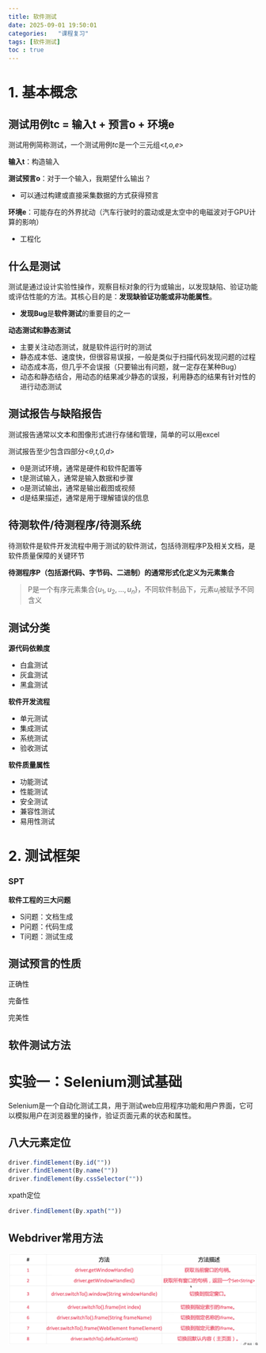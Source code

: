 ```yaml
---
title: 软件测试
date: 2025-09-01 19:50:01
categories:   "课程复习"
tags: [软件测试]
toc : true
---
```


# 1. 基本概念

## 测试用例tc = 输入t + 预言o + 环境e

测试用例简称测试，一个测试用例*tc*是一个三元组<*t,o,e*>

**输入t**：构造输入

**测试预言o**：对于一个输入，我期望什么输出？

- 可以通过构建或直接采集数据的方式获得预言

**环境e**：可能存在的外界扰动（汽车行驶时的震动或是太空中的电磁波对于GPU计算的影响）

- 工程化

## 什么是测试

测试是通过设计实验性操作，观察目标对象的行为或输出，以发现缺陷、验证功能或评估性能的方法。其核心目的是：**发现缺验证功能或非功能属性**。

- **发现Bug**是**软件测试**的重要目的之一

**动态测试和静态测试**

- 主要关注动态测试，就是软件运行时的测试
- 静态成本低、速度快，但很容易误报，一般是类似于扫描代码发现问题的过程
- 动态成本高，但几乎不会误报（只要输出有问题，就一定存在某种Bug）
- 动态和静态结合，用动态的结果减少静态的误报，利用静态的结果有针对性的进行动态测试

## 测试报告与缺陷报告

测试报告通常以文本和图像形式进行存储和管理，简单的可以用excel

测试报告至少包含四部分<*θ,t,0,d*>

- θ是测试环境，通常是硬件和软件配置等
- t是测试输入，通常是输入数据和步骤
- o是测试输出，通常是输出截图或视频
- d是结果描述，通常是用于理解错误的信息

## 待测软件/待测程序/待测系统

待测软件是软件开发流程中用于测试的软件测试，包括待测程序P及相关文档，是软件质量保障的关键环节

**待测程序P（包括源代码、字节码、二进制）的通常形式化定义为元素集合**

> P是一个有序元素集合{$u_1,u_2,...,u_n$}，不同软件制品下，元素$u_i$被赋予不同含义

## 测试分类

**源代码依赖度**

- 白盒测试
- 灰盒测试
- 黑盒测试

**软件开发流程**

- 单元测试
- 集成测试
- 系统测试
- 验收测试

**软件质量属性**

- 功能测试
- 性能测试
- 安全测试
- 兼容性测试
- 易用性测试

# 2. 测试框架

### SPT

**软件工程的三大问题**

- S问题：文档生成
- P问题：代码生成
- T问题：测试生成

## 测试预言的性质

正确性

完备性

完美性

## 软件测试方法

# 实验一：Selenium测试基础

Selenium是一个自动化测试工具，用于测试web应用程序功能和用户界面，它可以模拟用户在浏览器里的操作，验证页面元素的状态和属性。

## 八大元素定位

```javascript
driver.findElement(By.id(""))
driver.findElement(By.name(""))
driver.findElement(By.cssSelector(""))
```



xpath定位

```javascript
driver.findElement(By.xpath(""))
```



## Webdriver常用方法

![image-20250904172630636](软件测试/image-20250904172631450.png)



